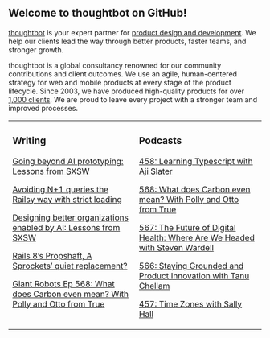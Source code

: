 ## Welcome to thoughtbot on GitHub!

[thoughtbot][1] is your expert partner for [product design and development][2].
We help our clients lead the way through better products, faster teams, and stronger growth.

thoughtbot is a global consultancy renowned for our community contributions and
client outcomes. We use an agile, human-centered strategy for web and mobile
products at every stage of the product lifecycle. Since 2003, we have produced
high-quality products for over [1,000 clients][3]. We are proud to leave every
project with a stronger team and improved processes.

<table><tr><td valign="top" width="50%">

### Writing

<!-- blog starts -->
[Going beyond AI prototyping: Lessons from SXSW](https://feed.thoughtbot.com/link/24077/17000999/going-beyond-ai-prototyping-lessons-from-sxsw)

[Avoiding N+1 queries the Railsy way with strict loading](https://feed.thoughtbot.com/link/24077/17000238/strict-loading-in-rails-8-a-railsy-way-to-avoid-n-1-queries)

[Designing better organizations enabled by AI: Lessons from SXSW](https://feed.thoughtbot.com/link/24077/16999784/designing-better-organizations-enabled-by-ai-lessons-from-sxsw)

[Rails 8’s Propshaft, A Sprockets’ quiet replacement?](https://feed.thoughtbot.com/link/24077/16998667/rails-8-s-propshaft-a-sprockets-quiet-replacement)

[Giant Robots Ep 568: What does Carbon even mean? With Polly and Otto from True](https://feed.thoughtbot.com/link/24077/16998026/giant-robots-ep-568-what-does-carbon-even-mean-with-polly-and-otto-from-true)

<!-- blog ends -->
</td><td valign="top" width="50%">

### Podcasts

<!-- podcasts starts -->
[458: Learning Typescript with Aji Slater](https://bikeshed.thoughtbot.com/458)

[568: What does Carbon even mean? With Polly and Otto from True](https://podcast.thoughtbot.com/568)

[567: The Future of Digital Health: Where Are We Headed with Steven Wardell](https://podcast.thoughtbot.com/567)

[566: Staying Grounded and Product Innovation with Tanu Chellam ](https://podcast.thoughtbot.com/566)

[457: Time Zones with Sally Hall](https://bikeshed.thoughtbot.com/457)

<!-- podcasts ends -->
</td></tr></table>

[1]: https://thoughtbot.com
[2]: https://thoughtbot.com/services
[3]: https://thoughtbot.com/case-studies

